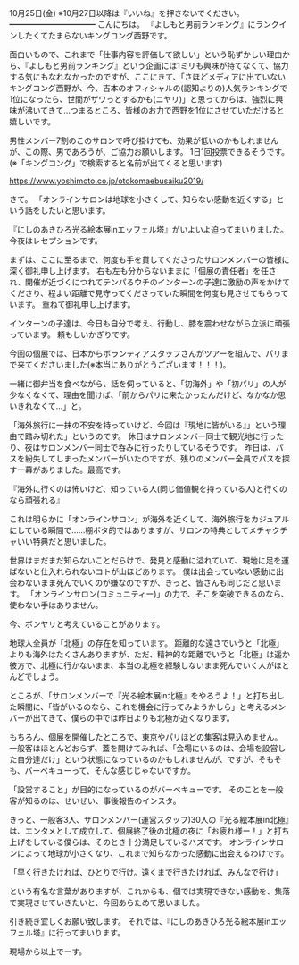 10月25日(金) ※10月27日以降は『いいね』を押さないでください。
━━━━━━━━━━━
こんにちは。
『よしもと男前ランキング』にランクインしたくてたまらないキングコング西野です。

面白いもので、これまで「仕事内容を評価して欲しい」という恥ずかしい理由から、『よしもと男前ランキング』という企画には1ミリも興味が持てなくて、協力する気にもなれなかったのですが、ここにきて、「さほどメディアに出ていないキングコング西野が、今、吉本のオフィシャルの(認知よりの)人気ランキングで1位になったら、世間がザワっとするかも(ニヤリ)」と思ってからは、強烈に興味が沸いてきて…つまるところ、皆様のお力で西野を1位にさせていただけると嬉しいです。

男性メンバー7割のこのサロンで呼び掛けても、効果が低いのかもしれませんが、この際、男であろうが、ご協力お願いします。
1日1回投票できるそうです。
(※「キングコング」で検索すると名前が出てくると思います)

https://www.yoshimoto.co.jp/otokomaebusaiku2019/

さて。
「オンラインサロンは地球を小さくして、知らない感動を近くする」という話をしたいと思います。

『にしのあきひろ光る絵本展inエッフェル塔』がいよいよ迫ってまいりました。
今夜はレセプションです。

まずは、ここに至るまで、何度も手を貸してくださったサロンメンバーの皆様に深く御礼申し上げます。
右も左も分からないままに「個展の責任者」を任され、開催が近づくにつれてテンパるウチのインターンの子達に激励の声をかけてくださり、程よい距離で見守ってくださっていた瞬間を何度も見させてもらっています。
重ねて御礼申し上げます。

インターンの子達は、今日も自分で考え、行動し、膝を震わせながら立派に頑張っています。
頼もしいかぎりです。

今回の個展では、日本からボランティアスタッフさんがツアーを組んで、パリまで来てくださいました(※本当にありがとうございます！！！)。

一緒に御弁当を食べながら、話を伺っていると、「初海外」や「初パリ」の人が少なくなくて、理由を聞けば、「前からパリに来たかったんだけど、なかなか思いきれなくて…」と。

「海外旅行に一抹の不安を持っていけど、今回は『現地に皆がいる』」という理由で踏み切れた」というのです。
休日はサロンメンバー同士で観光地に行ったり、夜はサロンメンバー同士で呑みに行ったりしているそうです。
昨日は、パスを紛失してしまったメンバーがいたのですが、残りのメンバー全員でパスを探す一幕がありました。最高です。

『海外に行くのは怖いけど、知っている人(同じ価値観を持っている人)と行くのなら頑張れる』

これは明らかに「オンラインサロン」が海外を近くして、海外旅行をカジュアルにしている瞬間で……棚ボタ的ではありますが、サロンの特典としてメチャクチャいい特典だと思いました。

世界はまだまだ知らないことだらけで、発見と感動に溢れていて、現地に足を運ばないと仕入れられないコトが山ほどあります。
僕は出会っていない感動に出会わないまま死んでいくのが嫌なのですが、きっと、皆さんも同じだと思います。
「オンラインサロン(コミュニティー)」の力で、そこを突破できるのなら、使わない手はありません。

今、ボンヤリと考えていることがあります。

地球人全員が「北極」の存在を知っています。
距離的な遠さでいうと「北極」よりも海外はたくさんありますが、ただ、精神的な距離でいうと「北極」は遥か彼方で、北極に行かないまま、本当の北極を経験しないまま死んでいく人がほとんどでしょう。

ところが、「サロンメンバーで『光る絵本展in北極』をやろうよ！」と打ち出した瞬間に、「皆がいるのなら、これを機会に行ってみようかしら」と考えるメンバーが出てきて、僕らの中では昨日よりも北極が近くなります。

もちろん、個展を開催したところで、東京やパリほどの集客は見込めません。
一般客はほとんどおらず、蓋を開けてみれば、「会場にいるのは、会場を設営した自分達だけ」という状態になっているのかもしれませんが、ですが、そもそも、バーベキューって、そんな感じじゃないですか。

「設営すること」が目的になっているのがバーベキューです。
そのことを一般客が知るのは、せいぜい、事後報告のインスタ。

きっと、一般客3人、サロンメンバー(運営スタッフ)30人の『光る絵本展in北極』は、エンタメとして成立して、個展終了後の北極の夜に「お疲れ様ー！」と打ち上げをしている僕らは、そのとき十分満足しているハズです。
オンラインサロンによって地球が小さくなり、これまで知らなかった感動に出会えるわけです。

「早く行きたければ、ひとりで行け。遠くまで行きたければ、みんなで行け」

という有名な言葉がありますが、これからも、個では実現できない感動を、集落で実現させていきたいと、今回あらためて思いました。

引き続き宜しくお願い致します。
それでは、『にしのあきひろ光る絵本展inエッフェル塔』に行ってまいります。

現場から以上でーす。
